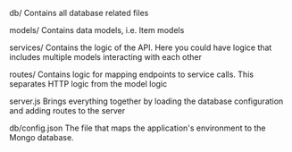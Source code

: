 db/
    Contains all database related files
    
models/
    Contains data models, i.e. Item models
    
services/
    Contains the logic of the API. Here you could have logice that 
    includes multiple models interacting with each other
    
routes/
    Contains logic for mapping endpoints to service calls. This 
    separates HTTP logic from the model logic
    
server.js
    Brings everything together by loading the database configuration
    and adding routes to the server
    
db/config.json
    The file that maps the application's environment to the Mongo
    database. 